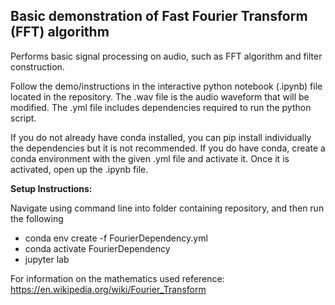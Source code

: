 ## Basic demonstration of Fast Fourier Transform (FFT) algorithm
Performs basic signal processing on audio, such as FFT algorithm and filter construction.

Follow the demo/instructions in the interactive python notebook (.ipynb) file located in the repository. The .wav file is the audio waveform that will be modified. The .yml file includes dependencies required to run the python script. 

If you do not already have conda installed, you can pip install individually the dependencies but it is not recommended. If you do have conda, create a conda environment with the given .yml file and activate it. Once it is activated, open up the .ipynb file.

**Setup Instructions:**

Navigate using command line into folder containing repository, and then run the following

* conda env create -f FourierDependency.yml
* conda activate FourierDependency
* jupyter lab

For information on the mathematics used reference: https://en.wikipedia.org/wiki/Fourier_Transform
